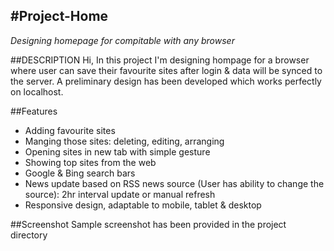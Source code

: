 #Project-Home
--------------------

*Designing homepage for compitable with any browser*

##DESCRIPTION
 Hi, In this project I'm designing hompage for a browser where user can save their favourite sites after login & data will be synced to the server. A preliminary design has been developed which works perfectly on localhost.

##Features

* Adding favourite sites
* Manging those sites: deleting, editing, arranging
* Opening sites in new tab with simple gesture
* Showing top sites from the web
* Google & Bing search bars
* News update based on RSS news source (User has ability to change the source): 2hr interval update or manual refresh
* Responsive design, adaptable to mobile, tablet & desktop

##Screenshot
Sample screenshot has been provided in the project directory
